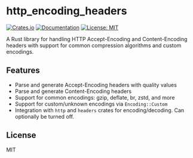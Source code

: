# http_encoding_headers

[![Crates.io](https://img.shields.io/crates/v/http_encoding_headers.svg)](https://crates.io/crates/http_encoding_headers)
[![Documentation](https://docs.rs/http_encoding_headers/badge.svg)](https://docs.rs/http_encoding_headers)
[![License: MIT](https://img.shields.io/badge/License-MIT-yellow.svg)](https://opensource.org/licenses/MIT)

A Rust library for handling HTTP Accept-Encoding and Content-Encoding headers with support for common compression
algorithms and custom encodings.

## Features

- Parse and generate Accept-Encoding headers with quality values
- Parse and generate Content-Encoding headers
- Support for common encodings: gzip, deflate, br, zstd, and more
- Support for custom/unknown encodings via `Encoding::Custom`
- Integration with `http` and `headers` crates for encoding/decoding. Can optionally be turned off.

## License

MIT